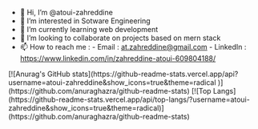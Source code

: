 - 👋 Hi, I’m @atoui-zahreddine
- 👀 I’m interested in Sotware Engineering
- 🌱 I’m currently learning web development 
- 💞️ I’m looking to collaborate on projects based on mern stack 
- 📫 How to reach me : - Email : at.zahreddine@gmail.com 
                       - LinkedIn : https://www.linkedin.com/in/zahreddine-atoui-609804188/





<div style={display:"flex"; align-items:"center"; }>
[![Anurag's GitHub stats](https://github-readme-stats.vercel.app/api?username=atoui-zahreddine&show_icons=true&theme=radical
)](https://github.com/anuraghazra/github-readme-stats)
[![Top Langs](https://github-readme-stats.vercel.app/api/top-langs/?username=atoui-zahreddine&show_icons=true&theme=radical)](https://github.com/anuraghazra/github-readme-stats)

</div>





<!---
atoui-zahreddine/atoui-zahreddine is a ✨ special ✨ repository because its `README.md` (this file) appears on your GitHub profile.
You can click the Preview link to take a look at your changes.
--->
